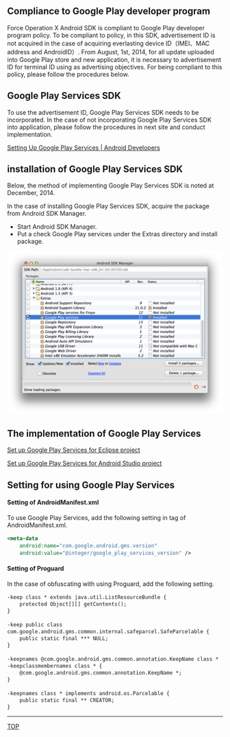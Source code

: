 ## Compliance to Google Play developer program

Force Operation X Android SDK is compliant to Google Play developer program policy. To be compliant to policy, in this SDK, advertisement ID is not acquired in the case of acquiring everlasting device ID（IMEI、MAC address and AndroidID）. From August, 1st, 2014, for all update uploaded into Google Play store and new application, it is necessary to advertisement ID for terminal ID using as advertising objectives. For being compliant to this policy, please follow the procedures below.

## Google Play Services SDK

To use the advertisement ID, Google Play Services SDK needs to be incorporated. In the case of not incorporating Google Play Services SDK into application, please follow the procedures in next site and conduct implementation.

[Setting Up Google Play Services | Android Developers](https://developer.android.com/google/play-services/setup.html)

## installation of Google Play Services SDK

Below, the method of implementing Google Play Services SDK is noted at December, 2014.

In the case of installing Google Play Services SDK, acquire the package from Android SDK Manager.

* Start Android SDK Manager.
* Put a check Google Play services under the Extras directory and install package.

![googlePlayServices01](./img01.png)

## The implementation of Google Play Services

[Set up Google Play Services for Eclipse project](./eclipse/README.md)

[Set up Google Play Services for Android Studio project](./android_studio/README.md)

## Setting for using Google Play Services

#### Setting of AndroidManifest.xml

To use Google Play Services, add the following setting in <Application>tag of AndroidManifest.xml.

```xml
<meta-data
    android:name="com.google.android.gms.version"
    android:value="@integer/google_play_services_version" />
```

#### Setting of Proguard

In the case of obfuscating with using Proguard, add the following setting.

```
-keep class * extends java.util.ListResourceBundle {
    protected Object[][] getContents();
}

-keep public class com.google.android.gms.common.internal.safeparcel.SafeParcelable {
    public static final *** NULL;
}

-keepnames @com.google.android.gms.common.annotation.KeepName class *
-keepclassmembernames class * {
    @com.google.android.gms.common.annotation.KeepName *;
}

-keepnames class * implements android.os.Parcelable {
    public static final ** CREATOR;
}
```

---
[TOP](/lang/en/README.md)
